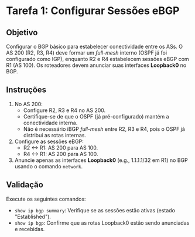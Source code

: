 # Tarefa 1: Configurar Sessões eBGP

## Objetivo
Configurar o BGP básico para estabelecer conectividade entre os ASs. O AS 200 (R2, R3, R4) deve formar um *full-mesh* interno (OSPF já foi configurado como IGP), enquanto R2 e R4 estabelecem sessões eBGP com R1 (AS 100). Os roteadores devem anunciar suas interfaces **Loopback0** no BGP.

## Instruções
1. No AS 200:
   - Configure R2, R3 e R4 no AS 200.
   - Certifique-se de que o OSPF (já pré-configurado) mantém a conectividade interna.
   - Não é necessário iBGP *full-mesh* entre R2, R3 e R4, pois o OSPF já distribui as rotas internas.
2. Configure as sessões eBGP:
   - R2 <-> R1: AS 200 para AS 100.
   - R4 <-> R1: AS 200 para AS 100.
3. Anuncie apenas as interfaces **Loopback0** (e.g., 1.1.1.1/32 em R1) no BGP usando o comando `network`.


## Validação
Execute os seguintes comandos:
- `show ip bgp summary`: Verifique se as sessões estão ativas (estado "Established").
- `show ip bgp`: Confirme que as rotas Loopback0 estão sendo anunciadas e recebidas.
